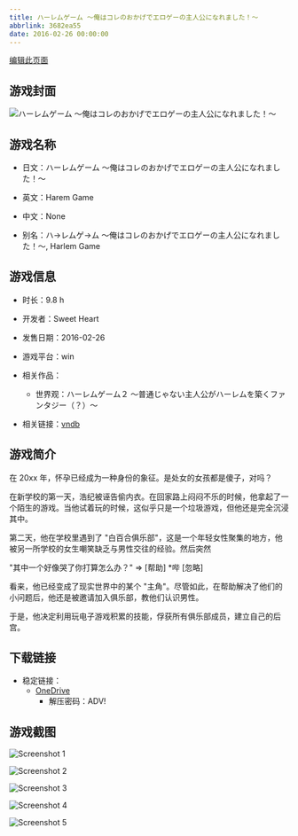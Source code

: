 ```yaml
---
title: ハーレムゲーム ～俺はコレのおかげでエロゲーの主人公になれました！～
abbrlink: 3682ea55
date: 2016-02-26 00:00:00
---
```

[编辑此页面](https://github.com/ACG-3/ADV3-source/blob/main/source/_posts/games/%E3%83%8F%E3%83%BC%E3%83%AC%E3%83%A0%E3%82%B2%E3%83%BC%E3%83%A0%20%EF%BD%9E%E4%BF%BA%E3%81%AF%E3%82%B3%E3%83%AC%E3%81%AE%E3%81%8A%E3%81%8B%E3%81%92%E3%81%A7%E3%82%A8%E3%83%AD%E3%82%B2%E3%83%BC%E3%81%AE%E4%B8%BB%E4%BA%BA%E5%85%AC%E3%81%AB%E3%81%AA%E3%82%8C%E3%81%BE%E3%81%97%E3%81%9F%EF%BC%81%EF%BD%9E.md)

## 游戏封面

![ハーレムゲーム ～俺はコレのおかげでエロゲーの主人公になれました！～](https://pan.timero.xyz/d/onedrive/img_lib_001/%E3%83%8F%E3%83%BC%E3%83%AC%E3%83%A0%E3%82%B2%E3%83%BC%E3%83%A0%20%EF%BD%9E%E4%BF%BA%E3%81%AF%E3%82%B3%E3%83%AC%E3%81%AE%E3%81%8A%E3%81%8B%E3%81%92%E3%81%A7%E3%82%A8%E3%83%AD%E3%82%B2%E3%83%BC%E3%81%AE%E4%B8%BB%E4%BA%BA%E5%85%AC%E3%81%AB%E3%81%AA%E3%82%8C%E3%81%BE%E3%81%97%E3%81%9F%EF%BC%81%EF%BD%9E_cover.avif)


## 游戏名称

- 日文：ハーレムゲーム ～俺はコレのおかげでエロゲーの主人公になれました！～
- 英文：Harem Game
- 中文：None

- 别名：ハ→レムゲ→ム ～俺はコレのおかげでエロゲーの主人公になれました！～, Harlem Game


## 游戏信息

- 时长：9.8 h
- 开发者：Sweet Heart
- 发售日期：2016-02-26
- 游戏平台：win
- 相关作品：
   - 世界观：ハーレムゲーム２ ～普通じゃない主人公がハーレムを築くファンタジー（？）～

- 相关链接：[vndb](https://vndb.org/v18721)


## 游戏简介

在 20xx 年，怀孕已经成为一种身份的象征。是处女的女孩都是傻子，对吗？

在新学校的第一天，浩纪被诬告偷内衣。在回家路上闷闷不乐的时候，他拿起了一个陌生的游戏。当他试着玩的时候，这似乎只是一个垃圾游戏，但他还是完全沉浸其中。

第二天，他在学校里遇到了 "白百合俱乐部"，这是一个年轻女性聚集的地方，他被另一所学校的女生嘲笑缺乏与男性交往的经验。然后突然

"其中一个好像哭了你打算怎么办？"
⇒ [帮助] *哔
[忽略]

看来，他已经变成了现实世界中的某个 "主角"。尽管如此，在帮助解决了他们的小问题后，他还是被邀请加入俱乐部，教他们认识男性。

于是，他决定利用玩电子游戏积累的技能，俘获所有俱乐部成员，建立自己的后宫。




## 下载链接

- 稳定链接：
    - [OneDrive](https://pan.timero.xyz/onedrive/adv_lib_001/%E3%83%8F%E3%83%BC%E3%83%AC%E3%83%A0%E3%82%B2%E3%83%BC%E3%83%A0%20%EF%BD%9E%E4%BF%BA%E3%81%AF%E3%82%B3%E3%83%AC%E3%81%AE%E3%81%8A%E3%81%8B%E3%81%92%E3%81%A7%E3%82%A8%E3%83%AD%E3%82%B2%E3%83%BC%E3%81%AE%E4%B8%BB%E4%BA%BA%E5%85%AC%E3%81%AB%E3%81%AA%E3%82%8C%E3%81%BE%E3%81%97%E3%81%9F%EF%BC%81%EF%BD%9E)
        - 解压密码：ADV!



## 游戏截图


![Screenshot 1](https://pan.timero.xyz/d/onedrive/img_lib_001/%E3%83%8F%E3%83%BC%E3%83%AC%E3%83%A0%E3%82%B2%E3%83%BC%E3%83%A0%20%EF%BD%9E%E4%BF%BA%E3%81%AF%E3%82%B3%E3%83%AC%E3%81%AE%E3%81%8A%E3%81%8B%E3%81%92%E3%81%A7%E3%82%A8%E3%83%AD%E3%82%B2%E3%83%BC%E3%81%AE%E4%B8%BB%E4%BA%BA%E5%85%AC%E3%81%AB%E3%81%AA%E3%82%8C%E3%81%BE%E3%81%97%E3%81%9F%EF%BC%81%EF%BD%9E_Screenshot_1.avif)

![Screenshot 2](https://pan.timero.xyz/d/onedrive/img_lib_001/%E3%83%8F%E3%83%BC%E3%83%AC%E3%83%A0%E3%82%B2%E3%83%BC%E3%83%A0%20%EF%BD%9E%E4%BF%BA%E3%81%AF%E3%82%B3%E3%83%AC%E3%81%AE%E3%81%8A%E3%81%8B%E3%81%92%E3%81%A7%E3%82%A8%E3%83%AD%E3%82%B2%E3%83%BC%E3%81%AE%E4%B8%BB%E4%BA%BA%E5%85%AC%E3%81%AB%E3%81%AA%E3%82%8C%E3%81%BE%E3%81%97%E3%81%9F%EF%BC%81%EF%BD%9E_Screenshot_2.avif)

![Screenshot 3](https://pan.timero.xyz/d/onedrive/img_lib_001/%E3%83%8F%E3%83%BC%E3%83%AC%E3%83%A0%E3%82%B2%E3%83%BC%E3%83%A0%20%EF%BD%9E%E4%BF%BA%E3%81%AF%E3%82%B3%E3%83%AC%E3%81%AE%E3%81%8A%E3%81%8B%E3%81%92%E3%81%A7%E3%82%A8%E3%83%AD%E3%82%B2%E3%83%BC%E3%81%AE%E4%B8%BB%E4%BA%BA%E5%85%AC%E3%81%AB%E3%81%AA%E3%82%8C%E3%81%BE%E3%81%97%E3%81%9F%EF%BC%81%EF%BD%9E_Screenshot_3.avif)

![Screenshot 4](https://pan.timero.xyz/d/onedrive/img_lib_001/%E3%83%8F%E3%83%BC%E3%83%AC%E3%83%A0%E3%82%B2%E3%83%BC%E3%83%A0%20%EF%BD%9E%E4%BF%BA%E3%81%AF%E3%82%B3%E3%83%AC%E3%81%AE%E3%81%8A%E3%81%8B%E3%81%92%E3%81%A7%E3%82%A8%E3%83%AD%E3%82%B2%E3%83%BC%E3%81%AE%E4%B8%BB%E4%BA%BA%E5%85%AC%E3%81%AB%E3%81%AA%E3%82%8C%E3%81%BE%E3%81%97%E3%81%9F%EF%BC%81%EF%BD%9E_Screenshot_4.avif)

![Screenshot 5](https://pan.timero.xyz/d/onedrive/img_lib_001/%E3%83%8F%E3%83%BC%E3%83%AC%E3%83%A0%E3%82%B2%E3%83%BC%E3%83%A0%20%EF%BD%9E%E4%BF%BA%E3%81%AF%E3%82%B3%E3%83%AC%E3%81%AE%E3%81%8A%E3%81%8B%E3%81%92%E3%81%A7%E3%82%A8%E3%83%AD%E3%82%B2%E3%83%BC%E3%81%AE%E4%B8%BB%E4%BA%BA%E5%85%AC%E3%81%AB%E3%81%AA%E3%82%8C%E3%81%BE%E3%81%97%E3%81%9F%EF%BC%81%EF%BD%9E_Screenshot_5.avif)

